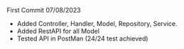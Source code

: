 ﻿First Commit 07/08/2023

- Added Controller, Handler, Model, Repository, Service.
- Added RestAPI for all Model
- Tested API in PostMan (24/24 test achieved)
